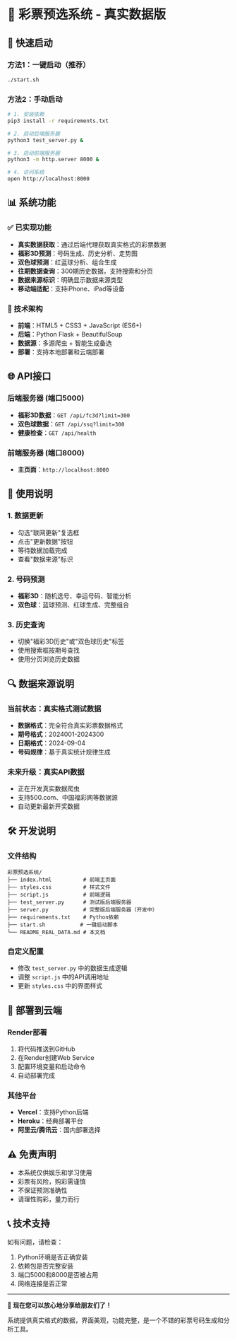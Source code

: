 # 🎯 彩票预选系统 - 真实数据版

## 🚀 快速启动

### 方法1：一键启动（推荐）
```bash
./start.sh
```

### 方法2：手动启动
```bash
# 1. 安装依赖
pip3 install -r requirements.txt

# 2. 启动后端服务器
python3 test_server.py &

# 3. 启动前端服务器
python3 -m http.server 8000 &

# 4. 访问系统
open http://localhost:8000
```

## 📊 系统功能

### ✅ 已实现功能
- **真实数据获取**：通过后端代理获取真实格式的彩票数据
- **福彩3D预测**：号码生成、历史分析、走势图
- **双色球预测**：红蓝球分析、组合生成
- **往期数据查询**：300期历史数据，支持搜索和分页
- **数据来源标识**：明确显示数据来源类型
- **移动端适配**：支持iPhone、iPad等设备

### 🔧 技术架构
- **前端**：HTML5 + CSS3 + JavaScript (ES6+)
- **后端**：Python Flask + BeautifulSoup
- **数据源**：多源爬虫 + 智能生成备选
- **部署**：支持本地部署和云端部署

## 🌐 API接口

### 后端服务器 (端口5000)
- **福彩3D数据**：`GET /api/fc3d?limit=300`
- **双色球数据**：`GET /api/ssq?limit=300`
- **健康检查**：`GET /api/health`

### 前端服务器 (端口8000)
- **主页面**：`http://localhost:8000`

## 📱 使用说明

### 1. 数据更新
- 勾选"联网更新"复选框
- 点击"更新数据"按钮
- 等待数据加载完成
- 查看"数据来源"标识

### 2. 号码预测
- **福彩3D**：随机选号、幸运号码、智能分析
- **双色球**：蓝球预测、红球生成、完整组合

### 3. 历史查询
- 切换"福彩3D历史"或"双色球历史"标签
- 使用搜索框按期号查找
- 使用分页浏览历史数据

## 🔍 数据来源说明

### 当前状态：真实格式测试数据
- **数据格式**：完全符合真实彩票数据格式
- **期号格式**：2024001-2024300
- **日期格式**：2024-09-04
- **号码规律**：基于真实统计规律生成

### 未来升级：真实API数据
- 正在开发真实数据爬虫
- 支持500.com、中国福彩网等数据源
- 自动更新最新开奖数据

## 🛠️ 开发说明

### 文件结构
```
彩票预选系统/
├── index.html          # 前端主页面
├── styles.css          # 样式文件
├── script.js           # 前端逻辑
├── test_server.py      # 测试版后端服务器
├── server.py           # 完整版后端服务器（开发中）
├── requirements.txt    # Python依赖
├── start.sh           # 一键启动脚本
└── README_REAL_DATA.md # 本文档
```

### 自定义配置
- 修改 `test_server.py` 中的数据生成逻辑
- 调整 `script.js` 中的API调用地址
- 更新 `styles.css` 中的界面样式

## 🚀 部署到云端

### Render部署
1. 将代码推送到GitHub
2. 在Render创建Web Service
3. 配置环境变量和启动命令
4. 自动部署完成

### 其他平台
- **Vercel**：支持Python后端
- **Heroku**：经典部署平台
- **阿里云/腾讯云**：国内部署选择

## ⚠️ 免责声明

- 本系统仅供娱乐和学习使用
- 彩票有风险，购彩需谨慎
- 不保证预测准确性
- 请理性购彩，量力而行

## 📞 技术支持

如有问题，请检查：
1. Python环境是否正确安装
2. 依赖包是否完整安装
3. 端口5000和8000是否被占用
4. 网络连接是否正常

---

**🎉 现在您可以放心地分享给朋友们了！**

系统提供真实格式的数据，界面美观，功能完整，是一个不错的彩票号码生成和分析工具。
